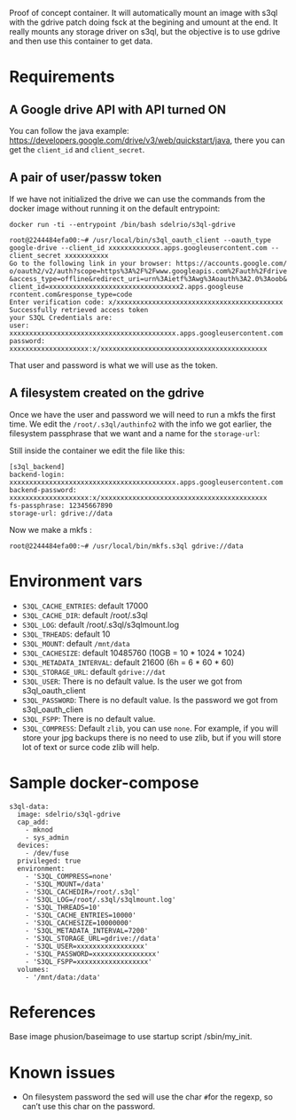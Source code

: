 
Proof of concept container. It will automatically mount an image with s3ql with the gdrive patch doing fsck at the begining and umount at the end. It really mounts any storage driver on s3ql, but the objective is to use gdrive and then use this container to get data.

# Requirements

## A Google drive API with API turned ON

You can follow the java example: <https://developers.google.com/drive/v3/web/quickstart/java>, there you can get the `client_id` and `client_secret`.

## A pair of user/passw token

If we have not initialized the drive we can use the commands from the docker image without running it on the default entrypoint:

```
docker run -ti --entrypoint /bin/bash sdelrio/s3ql-gdrive

root@2244484efa00:~# /usr/local/bin/s3ql_oauth_client --oauth_type google-drive --client_id xxxxxxxxxxxxx.apps.googleusercontent.com --client_secret xxxxxxxxxxx
Go to the following link in your browser: https://accounts.google.com/
o/oauth2/v2/auth?scope=https%3A%2F%2Fwww.googleapis.com%2Fauth%2Fdrive
&access_type=offline&redirect_uri=urn%3Aietf%3Awg%3Aoauth%3A2.0%3Aoob&
client_id=xxxxxxxxxxxxxxxxxxxxxxxxxxxxxxxxx2.apps.googleuse
rcontent.com&response_type=code
Enter verification code: x/xxxxxxxxxxxxxxxxxxxxxxxxxxxxxxxxxxxxxxxxxx
Successfully retrieved access token
your S3QL Credentials are:
user: xxxxxxxxxxxxxxxxxxxxxxxxxxxxxxxxxxxxxxxxxx.apps.googleusercontent.com
password: xxxxxxxxxxxxxxxxxxxx:x/xxxxxxxxxxxxxxxxxxxxxxxxxxxxxxxxxxxxxxxxxx
```

That user and password is what we will use as the token.

## A filesystem created on the gdrive

Once we have the user and password we will need to run a mkfs the first time. We edit the `/root/.s3ql/authinfo2` with the info we got earlier, the filesystem passphrase that we want and a name for the `storage-url`:

Still inside the container we edit the file like this:

```
[s3ql_backend]
backend-login: xxxxxxxxxxxxxxxxxxxxxxxxxxxxxxxxxxxxxxxxxx.apps.googleusercontent.com
backend-password: xxxxxxxxxxxxxxxxxxxx:x/xxxxxxxxxxxxxxxxxxxxxxxxxxxxxxxxxxxxxxxxxx
fs-passphrase: 12345667890
storage-url: gdrive://data
```

Now we make a mkfs :

```
root@2244484efa00:~# /usr/local/bin/mkfs.s3ql gdrive://data
```

# Environment vars

- `S3QL_CACHE_ENTRIES`: default 17000
- `S3QL_CACHE_DIR`: default /root/.s3ql
- `S3QL_LOG`: default /root/.s3ql/s3qlmount.log
- `S3QL_TRHEADS`: default 10
- `S3QL_MOUNT`: default `/mnt/data`
- `S3QL_CACHESIZE`: default 10485760 (10GB = 10 * 1024 * 1024)
- `S3QL_METADATA_INTERVAL`: default 21600 (6h = 6 * 60 * 60)
- `S3QL_STORAGE_URL`: default `gdrive://dat`
- `S3QL_USER`: There is no default value. Is the user we got from s3ql_oauth_client
- `S3QL_PASSWORD`: There is no default value. Is the password we got from s3ql_oauth_clien
- `S3QL_FSPP`: There is no default value.
- `S3QL_COMPRESS`: Default `zlib`, you can use `none`. For example, if you will store your jpg backups there is no need to use zlib, but if you will store lot of text or surce code zlib will help.

# Sample docker-compose

```
s3ql-data:
  image: sdelrio/s3ql-gdrive
  cap_add:
    - mknod
    - sys_admin
  devices:
    - /dev/fuse
  privileged: true
  environment:
    - 'S3QL_COMPRESS=none'
    - 'S3QL_MOUNT=/data'
    - 'S3QL_CACHEDIR=/root/.s3ql'
    - 'S3QL_LOG=/root/.s3ql/s3qlmount.log'
    - 'S3QL_THREADS=10'
    - 'S3QL_CACHE_ENTRIES=10000'
    - 'S3QL_CACHESIZE=10000000'
    - 'S3QL_METADATA_INTERVAL=7200'
    - 'S3QL_STORAGE_URL=gdrive://data'
    - 'S3QL_USER=xxxxxxxxxxxxxxxxx'
    - 'S3QL_PASSWORD=xxxxxxxxxxxxxxxx'
    - 'S3QL_FSPP=xxxxxxxxxxxxxxxxxx'
  volumes:
    - '/mnt/data:/data'
```

# References

Base image phusion/baseimage to use startup script /sbin/my_init.

# Known issues

- On filesystem password the sed will use the char `#`for the regexp, so can’t use this char on the password.


